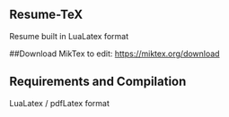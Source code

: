 ## Resume-TeX
Resume built in LuaLatex format

##Download MikTex to edit:
https://miktex.org/download

## Requirements and Compilation
LuaLatex / pdfLatex format
